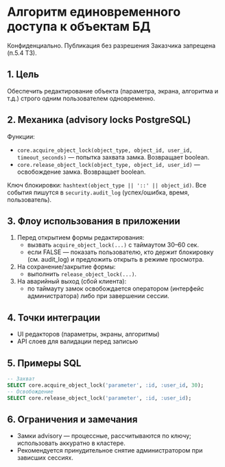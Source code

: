 # Алгоритм единовременного доступа к объектам БД

Конфиденциально. Публикация без разрешения Заказчика запрещена (п.5.4 ТЗ).

## 1. Цель
Обеспечить редактирование объекта (параметра, экрана, алгоритма и т.д.) строго одним пользователем одновременно.

## 2. Механика (advisory locks PostgreSQL)

Функции:
- `core.acquire_object_lock(object_type, object_id, user_id, timeout_seconds)` — попытка захвата замка. Возвращает boolean.
- `core.release_object_lock(object_type, object_id, user_id)` — освобождение замка. Возвращает boolean.

Ключ блокировки: `hashtext(object_type || '::' || object_id)`.
Все события пишутся в `security.audit_log` (успех/ошибка, время, пользователь).

## 3. Флоу использования в приложении
1) Перед открытием формы редактирования:
   - вызвать `acquire_object_lock(...)` с таймаутом 30–60 сек.
   - если FALSE — показать пользователю, кто держит блокировку (см. audit_log) и предложить открыть в режиме просмотра.
2) На сохранение/закрытие формы:
   - выполнить `release_object_lock(...)`.
3) На аварийный выход (сбой клиента):
   - по таймауту замок освобождается оператором (интерфейс администратора) либо при завершении сессии.

## 4. Точки интеграции
- UI редакторов (параметры, экраны, алгоритмы)
- API слоев для валидации перед записью

## 5. Примеры SQL
```sql
-- Захват
SELECT core.acquire_object_lock('parameter', :id, :user_id, 30);
-- Освобождение
SELECT core.release_object_lock('parameter', :id, :user_id);
```

## 6. Ограничения и замечания
- Замки advisory — процессные, рассчитываются по ключу; использовать аккуратно в кластере.
- Рекомендуется принудительное снятие администратором при зависших сессиях.
